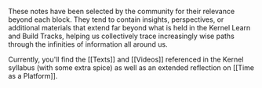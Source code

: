 These notes have been selected by the community for their relevance beyond each block. They tend to contain insights, perspectives, or additional materials that extend far beyond what is held in the Kernel Learn and Build Tracks, helping us collectively trace increasingly wise paths through the infinities of information all around us.

Currently, you'll find the [[Texts]] and [[Videos]] referenced in the Kernel syllabus (with some extra spice) as well as an extended reflection on [[Time as a Platform]].